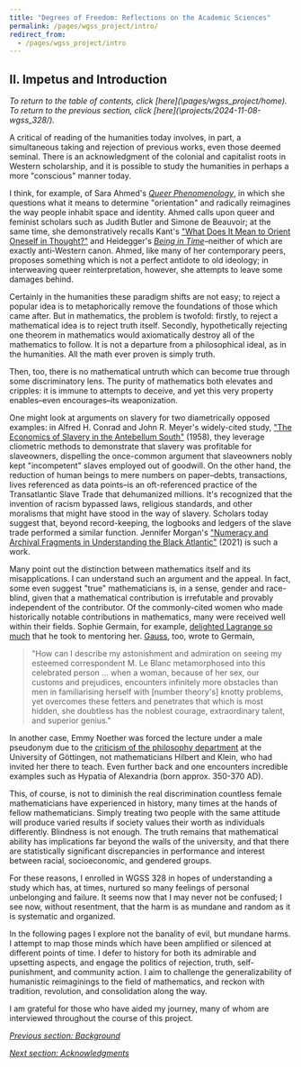 ```yaml
---
title: "Degrees of Freedom: Reflections on the Academic Sciences"
permalink: /pages/wgss_project/intro/
redirect_from: 
  - /pages/wgss_project/intro
---
```

## II. Impetus and Introduction
*To return to the table of contents, click [here](\pages/wgss_project/home\). To return to the previous section, click [here](\projects/2024-11-08-wgss_328/\).*

A critical of reading of the humanities today involves, in part, a simultaneous taking and rejection of previous works, even those deemed seminal. There is an acknowledgment of the colonial and capitalist roots in Western scholarship, and it is possible to study the humanities in perhaps a more "conscious" manner today. 

I think, for example, of Sara Ahmed's [*Queer Phenomenology*](https://www.jstor.org/stable/j.ctv125jk6w), in which she questions what it means to determine "orientation" and radically reimagines the way people inhabit space and identity. Ahmed calls upon queer and feminist scholars such as Judith Butler and Simone de Beauvoir; at the same time, she demonstratively recalls Kant's ["What Does It Mean to Orient Oneself in Thought?"](https://assets.cambridge.org/97811071/49595/excerpt/9781107149595_excerpt.pdf) and Heidegger's [*Being in Time*](http://pdf-objects.com/files/Heidegger-Martin-Being-and-Time-trans.-Macquarrie-Robinson-Blackwell-1962.pdf)–neither of which are exactly anti-Western canon. Ahmed, like many of her contemporary peers, proposes something which is not a perfect antidote to old ideology; in interweaving queer reinterpretation, however, she attempts to leave some damages behind.

Certainly in the humanities these paradigm shifts are not easy; to reject a popular idea is to metaphorically remove the foundations of those which came after. But in mathematics, the problem is twofold: firstly, to reject a mathematical idea is to reject truth itself. Secondly, hypothetically rejecting one theorem in mathematics would axiomatically destroy all of the mathematics to follow. It is not a departure from a philosophical ideal, as in the humanities. All the math ever proven is simply truth.

Then, too, there is no mathematical untruth which can become true through some discriminatory lens. The purity of mathematics both elevates and cripples: it is immune to attempts to deceive, and yet this very property enables–even encourages–its weaponization. 

One might look at arguments on slavery for two diametrically opposed examples: in Alfred H. Conrad and John R. Meyer's widely-cited study, ["The Economics of Slavery in the Antebellum South"](https://www.journals.uchicago.edu/doi/abs/10.1086/258020) (1958), they leverage cliometric methods to demonstrate that slavery was profitable for slaveowners, dispelling the once-common argument that slaveowners nobly kept "incompetent" slaves employed out of goodwill. On the other hand, the reduction of human beings to mere numbers on paper–debts, transactions, lives referenced as data points–is an oft-referenced practice of the Transatlantic Slave Trade that dehumanized millions. It's recognized that the invention of racism bypassed laws, religious standards, and other moralisms that might have stood in the way of slavery. Scholars today suggest that, beyond record-keeping, the logbooks and ledgers of the slave trade performed a similar function. Jennifer Morgan's ["Numeracy and Archival Fragments in Understanding the Black Atlantic"](https://academic.oup.com/ahr/article-abstract/127/3/1436/6850963) (2021) is such a work.

Many point out the distinction between mathematics itself and its misapplications. I can understand such an argument and the appeal. In fact, some even suggest "true" mathematicians is, in a sense, gender and race-blind, given that a mathematical contribution is irrefutable and provably independent of the contributor. Of the commonly-cited women who made historically notable contributions in mathematics, many were received well within their fields. Sophie Germain, for example, [delighted Lagrange so much](https://mathshistory.st-andrews.ac.uk/Biographies/Germain/) that he took to mentoring her. [Gauss](https://www.cambridge.org/core/journals/mathematical-gazette/article/abs/sophie-germain-or-was-gauss-a-feminist/6176F6C98067333F574636CD4A40D22C), too, wrote to Germain, 
>"How can I describe my astonishment and admiration on seeing my esteemed correspondent M. Le Blanc metamorphosed into this celebrated person ... when a woman, because of her sex, our customs and prejudices, encounters infinitely more obstacles than men in familiarising herself with [number theory's] knotty problems, yet overcomes these fetters and penetrates that which is most hidden, she doubtless has the noblest courage, extraordinary talent, and superior genius."

In another case, Emmy Noether was forced the lecture under a male pseudonym due to the [criticism of the philosophy department](https://scientificwomen.net/women/noether-emmy-75) at the University of Göttingen, not mathematicians Hilbert and Klein, who had invited her there to teach. Even further back and one encounters incredible examples such as Hypatia of Alexandria (born approx. 350-370 AD). 

This, of course, is not to diminish the real discrimination countless female mathematicians have experienced in history, many times at the hands of fellow mathematicians. Simply treating two people with the same attitude will produce varied results if society values their worth as individuals differently. Blindness is not enough. The truth remains that mathematical ability has implications far beyond the walls of the university, and that there are statistically significant discrepancies in performance and interest between racial, socioeconomic, and gendered groups. 

For these reasons, I enrolled in WGSS 328 in hopes of understanding a study which has, at times, nurtured so many feelings of personal unbelonging and failure. It seems now that I may never not be confused; I see now, without resentment, that the harm is as mundane and random as it is systematic and organized. 

In the following pages I explore not the banality of evil, but mundane harms. I attempt to map those minds which have been amplified or silenced at different points of time. I defer to history for both its admirable and upsetting aspects, and engage the politics of rejection, truth, self-punishment, and community action. I aim to challenge the generalizability of humanistic reimaginings to the field of mathematics, and reckon with tradition, revolution, and consolidation along the way.

I am grateful for those who have aided my journey, many of whom are interviewed throughout the course of this project.

*[Previous section: Background](\projects/2024-11-08-wgss_328/)*

*[Next section: Acknowledgments](\pages/wgss_project/acknowledgments/)*